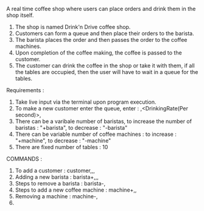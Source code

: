 A real time coffee shop where users can place orders and
drink them in the shop itself.

1. The shop is named Drink'n Drive coffee shop.
2. Customers can form a queue and then place their orders to the 
barista. 
3. The barista places the order and then passes the order to the 
coffee machines.
4. Upon completion of the coffee making, the coffee is passed to the customer.
5. The customer can drink the coffee in the shop or take it with them, if all the tables are occupied, then the user will have to wait in a queue for the tables.


Requirements : 
1. Take live input via the terminal upon program execution.
2. To make a new customer enter the queue, enter : <CustomerName>,<DrinkingRate(Per second)>,<Takeout>
3. There can be a varibale number of baristas, to increase the number of baristas : 
    "+barista", to decrease : "-barista"
4. There can be variable number of coffee machines : to increase : "+machine", to decrease : "-machine"
5. There are fixed number of tables : 10

COMMANDS : 
1. To add a customer : customer,<CustomerName>,<Order>,<ConsumptionTime>
2. Adding a new barista : barista+,<Name>,<OrderTime>,<Greeting>
3. Steps to remove a barista : barista-,<Name>
4. Steps to add a new coffee machine : machine+,<Name>,<PrepTime>
5. Removing a machine : machine-,<Name>
6. 
